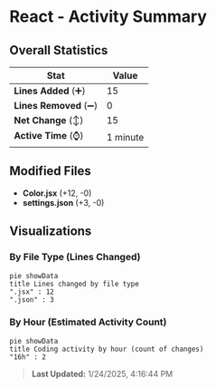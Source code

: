 # React - Activity Summary 

## Overall Statistics

| Stat                   | Value                                                             |
| ---------------------- | ----------------------------------------------------------------- |
| **Lines Added** (➕)   | 15                                          |
| **Lines Removed** (➖) | 0                                        |
| **Net Change** (↕)    | 15                |
| **Active Time** (⌚)   | 1 minute |


## Modified Files
- **Color.jsx** (+12, -0)
- **settings.json** (+3, -0)

## Visualizations

### By File Type (Lines Changed)

```mermaid
pie showData
title Lines changed by file type
".jsx" : 12
".json" : 3
```

### By Hour (Estimated Activity Count)

```mermaid
pie showData
title Coding activity by hour (count of changes)
"16h" : 2
```


> **Last Updated:** 1/24/2025, 4:16:44 PM